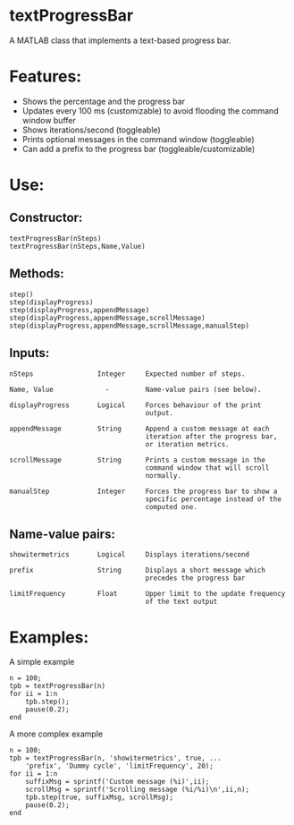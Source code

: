 # textProgressBar
A MATLAB class that implements a text-based progress bar.
# Features:
  - Shows the percentage and the progress bar
  - Updates every 100 ms (customizable) to avoid flooding the command window buffer
  - Shows iterations/second (toggleable)
  - Prints optional messages in the command window (toggleable)
  - Can add a prefix to the progress bar (toggleable/customizable)

# Use:
## Constructor:
```
textProgressBar(nSteps)
textProgressBar(nSteps,Name,Value)
```

## Methods:
```
step()
step(displayProgress)
step(displayProgress,appendMessage)
step(displayProgress,appendMessage,scrollMessage)
step(displayProgress,appendMessage,scrollMessage,manualStep)
```

## Inputs:
```
nSteps                Integer     Expected number of steps.

Name, Value             -         Name-value pairs (see below).

displayProgress       Logical     Forces behaviour of the print
                                  output.

appendMessage         String      Append a custom message at each
                                  iteration after the progress bar,
                                  or iteration metrics.

scrollMessage         String      Prints a custom message in the
                                  command window that will scroll
                                  normally.

manualStep            Integer     Forces the progress bar to show a
                                  specific percentage instead of the
                                  computed one.
```

## Name-value pairs:
```
showitermetrics       Logical     Displays iterations/second

prefix                String      Displays a short message which
                                  precedes the progress bar

limitFrequency        Float       Upper limit to the update frequency
                                  of the text output
```

# Examples:
A simple example
```
n = 100;
tpb = textProgressBar(n)
for ii = 1:n
    tpb.step();
    pause(0.2);
end
```

A more complex example
```
n = 100;
tpb = textProgressBar(n, 'showitermetrics', true, ...
    'prefix', 'Dummy cycle', 'limitFrequency', 20);
for ii = 1:n
    suffixMsg = sprintf('Custom message (%i)',ii);
    scrollMsg = sprintf('Scrolling message (%i/%i)\n',ii,n);
    tpb.step(true, suffixMsg, scrollMsg);
    pause(0.2);
end
```
